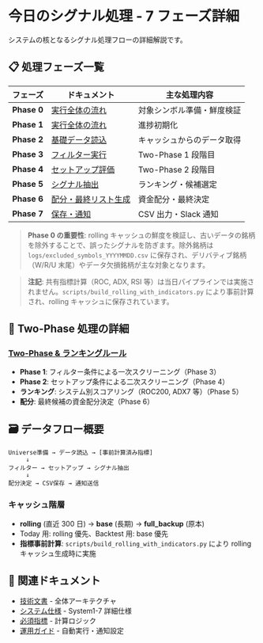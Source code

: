# 今日のシグナル処理 - 7 フェーズ詳細

システムの核となるシグナル処理フローの詳細解説です。

## 📋 処理フェーズ一覧

| フェーズ    | ドキュメント                                                       | 主な処理内容               |
| ----------- | ------------------------------------------------------------------ | -------------------------- |
| **Phase 0** | [実行全体の流れ](./1.%20実行全体の流れ.md)                         | 対象シンボル準備・鮮度検証 |
| **Phase 1** | [実行全体の流れ](./1.%20実行全体の流れ.md)                         | 進捗初期化                 |
| **Phase 2** | [基礎データ読込](./2.%20基礎データ読込フェーズ.md)                 | キャッシュからのデータ取得 |
| **Phase 3** | [フィルター実行](./3.%20フィルター実行フェーズ.md)                 | Two-Phase 1 段階目         |
| **Phase 4** | [セットアップ評価](./4.%20セットアップ評価フェーズ.md)             | Two-Phase 2 段階目         |
| **Phase 5** | [シグナル抽出](./5.%20シグナル抽出フェーズ（トレード候補選定）.md) | ランキング・候補選定       |
| **Phase 6** | [配分・最終リスト生成](./6.%20配分・最終リスト生成フェーズ.md)     | 資金配分・最終決定         |
| **Phase 7** | [保存・通知](./7.%20保存・通知フェーズ.md)                         | CSV 出力・Slack 通知       |

> **Phase 0 の重要性**: rolling キャッシュの鮮度を検証し、古いデータの銘柄を除外することで、誤ったシグナルを防ぎます。除外銘柄は `logs/excluded_symbols_YYYYMMDD.csv` に保存され、デリバティブ銘柄（W/R/U 末尾）やデータ欠損銘柄が主な対象となります。

> **注記**: 共有指標計算（ROC, ADX, RSI 等）は当日パイプラインでは実施されません。`scripts/build_rolling_with_indicators.py` により事前計算され、rolling キャッシュに保存されています。

## 🔄 Two-Phase 処理の詳細

### [Two-Phase & ランキングルール](./two-phaze_and_rank_rule.md)

- **Phase 1**: フィルター条件による一次スクリーニング（Phase 3）
- **Phase 2**: セットアップ条件による二次スクリーニング（Phase 4）
- **ランキング**: システム別スコアリング（ROC200, ADX7 等）（Phase 5）
- **配分**: 最終候補の資金配分決定（Phase 6）

## 🗃️ データフロー概要

```
Universe準備 → データ読込 → [事前計算済み指標]
     ↓
フィルター → セットアップ → シグナル抽出
     ↓
配分決定 → CSV保存 → 通知送信
```

### キャッシュ階層

- **rolling** (直近 300 日) → **base** (長期) → **full_backup** (原本)
- Today 用: rolling 優先、Backtest 用: base 優先
- **指標事前計算**: `scripts/build_rolling_with_indicators.py` により rolling キャッシュ生成時に実施

## 🔗 関連ドキュメント

- [技術文書](../technical/) - 全体アーキテクチャ
- [システム仕様](../systems/) - System1-7 詳細仕様
- [必須指標](../technical/required_indicators.md) - 計算ロジック
- [運用ガイド](../operations/) - 自動実行・通知設定
